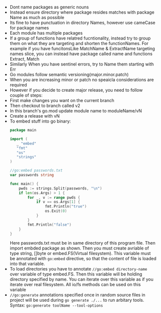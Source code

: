 - Dont name packages as generic nouns
- Instead ensure directory where package resides matches with package Name as much as possible
- Its fine to have punctuation in directory Names, however use cameCase for package names
- Each module has multiple packages
- If a group of functions have relatred fucntionality, instead try to group them on what they are targeting and shorten the functionNames. For example if you have funcitonsLike MatchName & ExtractName targeting names slice, you can instead have package called name and functions Extract, Match
- Similarly When you have sentinel errors, try to Name them starting with Err
- Go modules follow semantic versioning(major.minor.patch)
- When you are increasing minor or patch no speaicla considerations are required
- However if you decide to create major release, you need to follow couple of steps:
 - First make changes you want on the current branch
 - Then checkout to branch called v2
 - In this branch's go.mod update module name to moduleName/vN
 - Create a release with vN
- To embed stuff into go binary:   
  ```go
  package main

  import (
  	 _ "embed"
 	 "fmt"
 	 "os"
 	 "strings"
  )

  //go:embed passwords.txt
  var passwords string

  func main() {
   	  pwds := strings.Split(passwords, "\n")
	  if len(os.Args) > 1 {
		  for _, v := range pwds {
			  if v == os.Args[1] {
				  fmt.Println("true")
				  os.Exit(0)
			  }
		  }
		  fmt.Println("false")
	  }
  }
  ```    
  Here passwords.txt must be in same directory of this program file. Then import embded package as shown. Then you must create avriable of type string, []byte or embed.FS(Virtual filesystem). This variable must be annotated with `go:embed` directive, so that the content of file is loaded into that variable.
- To load directories you have to annotate `//go:embed directory-name` over variable of type embed.FS. Then this variable will be holding directory specified by name. You can iterate over this variable as if you iterate over real filesystem. All io/fs methods can be used on this variable
- `//go:generate` annotations specified once in random source files in project will be used during `go generate ./...` to run arbitary tools. Syntax: `go:generate toolName --tool-options`
